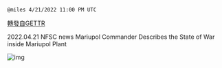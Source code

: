 `@miles 4/21/2022 11:00 PM UTC`

[轉發自GETTR](https://gettr.com/post/p16i3tg3d70)

2022.04.21 NFSC news  Mariupol Commander Describes the State of War inside Mariupol Plant

![img](https://media.gettr.com/group28/origin/2022/04/21/22/d4963eaa-b118-8d59-9dd8-57ecb004238a/9548d67018b19975dcafea4c4484666a.png)
